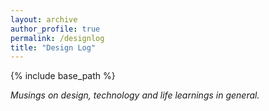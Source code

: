 ```yaml
---
layout: archive
author_profile: true 
permalink: /designlog 
title: "Design Log"
---
```


{% include base_path %}

<!--<h3 class="archive__subtitle">{{ site.data.ui-text[site.locale].recent_posts }}</h3>-->
<p>
  <i>Musings on design, technology and life learnings in general.</i>
</p>
<!-- {% for post in paginator.posts %}
  {% include archive-single.html %}
{% endfor %} 

{% include paginator.html %} -->

{% for post in site.posts %}
  {% include archive-single.html %}
{% endfor %}

